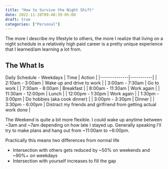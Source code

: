 ```yaml
---
title: "How to Survive the Night Shift" 
date: 2022-11-28T09:48:39-05:00
draft: true
categories: ["Personal"]
---
```


The more I describe my lifestyle to others, the more I realize that living on a night schedule in a relatively high paid career is a pretty unique experience that I learned/am learning a lot from.  

## The What Is

Daily Schedule - Weekdays
| Time         | Action     |
|--------------|-----------|
| 2:10am - 3:00am | Wake up and drive to work |
| 3:00am - 7:30am | Go to work |
| 7:30am - 8:00am | Breakfast |
| 8:00am - 11:30am | Work again |
| 11:30am - 12:00pm | Lunch |
| 12:00pm - 1:30pm | Work again |
| 1:30pm - 3:00pm | Do hobbies (aka cook dinner) |
| 3:00pm - 3:30pm | Dinner |
| 3:30pm - 6:00pm | Distract my friends and girlfriend from getting actual work done |

The Weekend is quite a bit more flexible. I could wake up anytime between ~3am and ~7am depending on how late I stayed up. Generally speaking I'll try to make plans and hang out from ~11:00am to ~6:00pm. 

Practically this means two differences from normal life
* Intersection with others gets reduced by ~50% on weekends and ~90%+ on weekdays
* Intersection with yourself increases to fill the gap

## 